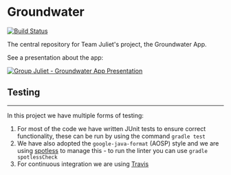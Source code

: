 # Groundwater

[![Build Status](https://travis-ci.org/JulietGroundwater/Groundwater.svg?branch=master)](https://travis-ci.org/JulietGroundwater/Groundwater)

The central repository for Team Juliet's project, the Groundwater App.

See a presentation about the app:

[![Group Juliet - Groundwater App Presentation](http://img.youtube.com/vi/lPbtp1cjT0g/0.jpg)](http://www.youtube.com/watch?v=lPbtp1cjT0g "Group Juliet - Groundwater app")


## Testing
------------------------

In this project we have multiple forms of testing:

1. For most of the code we have written JUnit tests to ensure correct functionality, these can be run by using the command `gradle test`
2. We have also adopted the `google-java-format` (AOSP) style and we are using [spotless](https://github.com/diffplug/spotless) to manage this - to run the linter you can use `gradle spotlessCheck`
3. For continuous integration we are using [Travis](https://travis-ci.org/)
